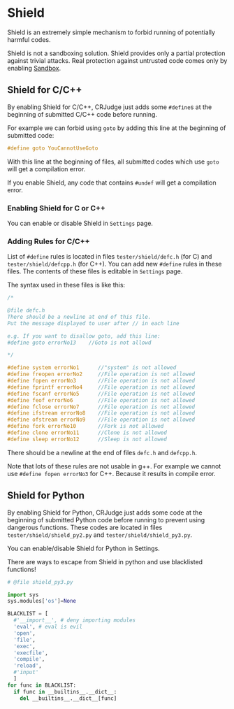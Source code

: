 # Shield

Shield is an extremely simple mechanism to forbid running of potentially harmful codes.

Shield is not a sandboxing solution. Shield provides only a partial protection against trivial attacks. Real protection against untrusted code comes only by enabling [Sandbox](sandboxing.md).

## Shield for C/C++

By enabling Shield for C/C++, CRJudge just adds some `#define`s at the beginning of submitted C/C++ code before running.

For example we can forbid using `goto` by adding this line at the beginning of submitted code:

```c
#define goto YouCannotUseGoto
```

With this line at the beginning of files, all submitted codes which use `goto` will get a compilation error.

If you enable Shield, any code that contains `#undef` will get a compilation error.

### Enabling Shield for C or C++

You can enable or disable Shield in `Settings` page.

### Adding Rules for C/C++

List of `#define` rules is located in files `tester/shield/defc.h` (for C) and `tester/shield/defcpp.h` (for C++). You can add new `#define` rules in these files. The contents of these files is editable in `Settings` page.

The syntax used in these files is like this:

```c
/*

@file defc.h
There should be a newline at end of this file.
Put the message displayed to user after // in each line

e.g. If you want to disallow goto, add this line:
#define goto errorNo13    //Goto is not allowd

*/

#define system errorNo1      //"system" is not allowed
#define freopen errorNo2     //File operation is not allowed
#define fopen errorNo3       //File operation is not allowed
#define fprintf errorNo4     //File operation is not allowed
#define fscanf errorNo5      //File operation is not allowed
#define feof errorNo6        //File operation is not allowed
#define fclose errorNo7      //File operation is not allowed
#define ifstream errorNo8    //File operation is not allowed
#define ofstream errorNo9    //File operation is not allowed
#define fork errorNo10       //Fork is not allowed
#define clone errorNo11      //Clone is not allowed
#define sleep errorNo12      //Sleep is not allowed
```

There should be a newline at the end of files `defc.h` and `defcpp.h`.

Note that lots of these rules are not usable in g++. For example we cannot use `#define fopen errorNo3` for C++. Because it results in compile error.

## Shield for Python

By enabling Shield for Python, CRJudge just adds some code at the beginning of submitted Python code before running to prevent using dangerous functions. These codes are located in files `tester/shield/shield_py2.py` and `tester/shield/shield_py3.py`.

You can enable/disable Shield for Python in Settings.

There are ways to escape from Shield in python and use blacklisted functions!

```python
# @file shield_py3.py

import sys
sys.modules['os']=None

BLACKLIST = [
  #'__import__', # deny importing modules
  'eval', # eval is evil
  'open',
  'file',
  'exec',
  'execfile',
  'compile',
  'reload',
  #'input'
  ]
for func in BLACKLIST:
  if func in __builtins__.__dict__:
    del __builtins__.__dict__[func]
```

